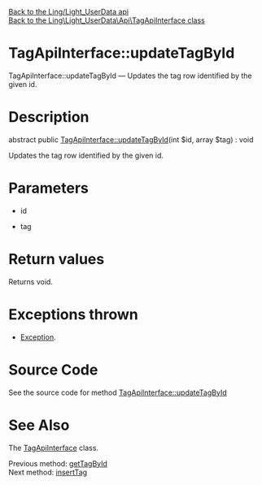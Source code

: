 [Back to the Ling/Light_UserData api](https://github.com/lingtalfi/Light_UserData/blob/master/doc/api/Ling/Light_UserData.md)<br>
[Back to the Ling\Light_UserData\Api\TagApiInterface class](https://github.com/lingtalfi/Light_UserData/blob/master/doc/api/Ling/Light_UserData/Api/TagApiInterface.md)


TagApiInterface::updateTagById
================



TagApiInterface::updateTagById — Updates the tag row identified by the given id.




Description
================


abstract public [TagApiInterface::updateTagById](https://github.com/lingtalfi/Light_UserData/blob/master/doc/api/Ling/Light_UserData/Api/TagApiInterface/updateTagById.md)(int $id, array $tag) : void




Updates the tag row identified by the given id.




Parameters
================


- id

    

- tag

    


Return values
================

Returns void.


Exceptions thrown
================

- [Exception](http://php.net/manual/en/class.exception.php).&nbsp;







Source Code
===========
See the source code for method [TagApiInterface::updateTagById](https://github.com/lingtalfi/Light_UserData/blob/master/Api/TagApiInterface.php#L37-L37)


See Also
================

The [TagApiInterface](https://github.com/lingtalfi/Light_UserData/blob/master/doc/api/Ling/Light_UserData/Api/TagApiInterface.md) class.

Previous method: [getTagById](https://github.com/lingtalfi/Light_UserData/blob/master/doc/api/Ling/Light_UserData/Api/TagApiInterface/getTagById.md)<br>Next method: [insertTag](https://github.com/lingtalfi/Light_UserData/blob/master/doc/api/Ling/Light_UserData/Api/TagApiInterface/insertTag.md)<br>

